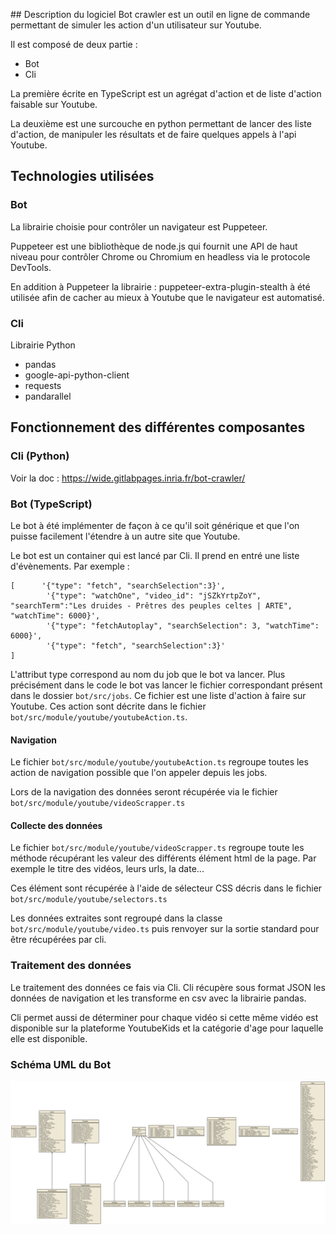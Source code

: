 ## Description du logiciel
Bot crawler est un outil en ligne de commande permettant de simuler les action d'un utilisateur sur Youtube.

Il est composé de deux partie :
* Bot
* Cli

La première écrite en TypeScript est un agrégat d'action et de liste d'action faisable sur Youtube.

La deuxième est une surcouche en python permettant de lancer des liste d'action, de manipuler les résultats et de faire quelques appels à l'api Youtube.

## Technologies utilisées
### Bot
La librairie choisie pour contrôler un navigateur est Puppeteer.

Puppeteer est une bibliothèque de node.js qui fournit une API de haut niveau pour contrôler Chrome ou Chromium en headless via le protocole DevTools.

En addition à Puppeteer la librairie : puppeteer-extra-plugin-stealth à été utilisée afin de cacher au mieux à Youtube que le navigateur est automatisé.

### Cli
Librairie Python
* pandas
* google-api-python-client
* requests
* pandarallel

## Fonctionnement des différentes composantes
### Cli (Python)

Voir la doc : https://wide.gitlabpages.inria.fr/bot-crawler/

### Bot (TypeScript)

Le bot à été implémenter de façon à ce qu'il soit générique et que l'on puisse facilement l'étendre à un autre site que Youtube.

Le bot est un container qui est lancé par Cli. Il prend en entré une liste d'évènements.
Par exemple :
```
[      '{"type": "fetch", "searchSelection":3}',
        '{"type": "watchOne", "video_id": "jSZkYrtpZoY", "searchTerm":"Les druides - Prêtres des peuples celtes | ARTE", "watchTime": 6000}',
        '{"type": "fetchAutoplay", "searchSelection": 3, "watchTime": 6000}',
        '{"type": "fetch", "searchSelection":3}'
]
```
L'attribut type correspond au nom du job que le bot va lancer. Plus précisément dans le code le bot vas lancer le fichier correspondant présent dans le dossier `bot/src/jobs`.
Ce fichier est une liste d'action à faire sur Youtube.
Ces action sont décrite dans le fichier `bot/src/module/youtube/youtubeAction.ts`.

#### Navigation

Le fichier `bot/src/module/youtube/youtubeAction.ts` regroupe toutes les action de navigation possible que l'on appeler depuis les jobs.

Lors de la navigation des données seront récupérée via le fichier `bot/src/module/youtube/videoScrapper.ts`

#### Collecte des données

Le fichier `bot/src/module/youtube/videoScrapper.ts` regroupe toute les méthode récupérant les valeur des différents élément html de la page. Par exemple le titre des vidéos, leurs urls, la date...

Ces élément sont récupérée à l'aide de sélecteur CSS décris dans le fichier `bot/src/module/youtube/selectors.ts`

Les données extraites sont regroupé dans la classe `bot/src/module/youtube/video.ts` puis renvoyer sur la sortie standard pour être récupérées par cli.

### Traitement des données

Le traitement des données ce fais via Cli. Cli récupère sous format JSON les données de navigation et les transforme en csv avec la librairie pandas.

Cli permet aussi de déterminer pour chaque vidéo si cette même vidéo est disponible sur la plateforme YoutubeKids et la catégorie d'age pour laquelle elle est disponible.

### Schéma UML du Bot
![Alt text](./img/uml_bot.svg?raw=true "uml")
